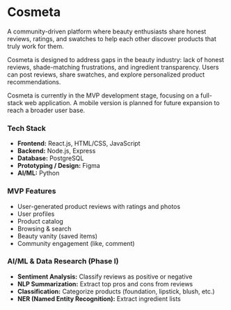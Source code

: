 # Cosmeta
A community-driven platform where beauty enthusiasts share honest reviews, ratings, and swatches to help each other discover products that truly work for them. 

Cosmeta is designed to address gaps in the beauty industry: lack of honest reviews, shade-matching frustrations, and ingredient transparency. Users can post reviews, share swatches, and explore personalized product recommendations.

Cosmeta is currently in the MVP development stage, focusing on a full-stack web application. A mobile version is planned for future expansion to reach a broader user base.

### Tech Stack
- **Frontend:** React.js, HTML/CSS, JavaScript
- **Backend:** Node.js, Express
- **Database:** PostgreSQL
- **Prototyping / Design:** Figma
- **AI/ML:** Python 

### MVP Features
- User-generated product reviews with ratings and photos
- User profiles
- Product catalog
- Browsing & search
- Beauty vanity (saved items)
- Community engagement (like, comment)

### AI/ML & Data Research (Phase I)
- **Sentiment Analysis:** Classify reviews as positive or negative
- **NLP Summarization:** Extract top pros and cons from reviews
- **Classification:** Categorize products (foundation, lipstick, blush, etc.)
- **NER (Named Entity Recognition):** Extract ingredient lists
